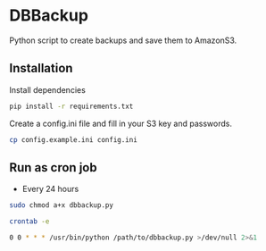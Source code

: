 
# DBBackup

Python script to create backups and save them to AmazonS3.

## Installation
Install dependencies
```bash
pip install -r requirements.txt
```

Create a config.ini file and fill in your S3 key and passwords.
```bash
cp config.example.ini config.ini
```


## Run as cron job
* Every 24 hours
```bash
sudo chmod a+x dbbackup.py

crontab -e

0 0 * * * /usr/bin/python /path/to/dbbackup.py >/dev/null 2>&1
```
